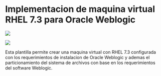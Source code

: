 # Implementacion de maquina virtual RHEL 7.3 para Oracle Weblogic

<a href="https://portal.azure.com/#create/Microsoft.Template/uri/https%3A%2F%2Fraw.githubusercontent.com%2Fz0n3d100%2FTemplate-VM-RHEL-for-Oracle-Weblogic%2Fmaster%2Fazuredeploy.json" target="_blank"><img src="http://azuredeploy.net/deploybutton.png"/></a>

<a href="https://portal.azure.com/#create/Microsoft.Template/uri/https%3A%2F%2Fraw.githubusercontent.com%2Fz0n3d100%2FOpenshift-Origin-ExistingNetwork%2Fmaster%2Fazuredeploy.json" target="_blank"><img src="http://azuredeploy.net/deploybutton.png"/></a>


Esta plantilla permite crear una maquina virtual con RHEL 7.3 configurada con los requerimientos de instalacion de Oracle Weblogic y ademas el particionamiento del sistema de archivos con base en los requerimientos del software Weblogic.  
